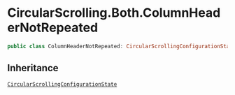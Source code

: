 # CircularScrolling.Both.ColumnHeaderNotRepeated

``` swift
public class ColumnHeaderNotRepeated: CircularScrollingConfigurationState 
```

## Inheritance

[`CircularScrollingConfigurationState`](/CircularScrollingConfigurationState)
